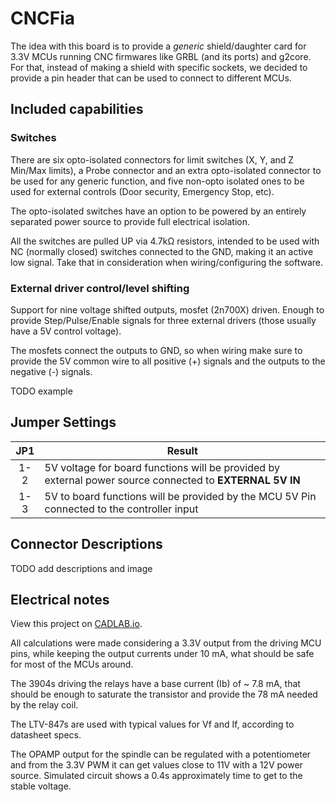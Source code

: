 # CNCFia

The idea with this board is to provide a *generic* shield/daughter card for 3.3V MCUs running CNC firmwares like GRBL (and its ports) and g2core. For that, instead of making a shield with specific sockets, we decided to provide a pin header that can be used to connect to different MCUs.

## Included capabilities

### Switches

There are six opto-isolated connectors for limit switches (X, Y, and Z Min/Max limits), a Probe connector and an extra opto-isolated connector to be used for any generic function, and five non-opto isolated ones to be used for external controls (Door security, Emergency Stop, etc).

The opto-isolated switches have an option to be powered by an entirely separated power source to provide full electrical isolation.

All the switches are pulled UP via 4.7kΩ resistors, intended to be used with NC (normally closed) switches connected to the GND, making it an active low signal. Take that in consideration when wiring/configuring the software.

### External driver control/level shifting

Support for nine voltage shifted outputs, mosfet (2n700X) driven. Enough to provide Step/Pulse/Enable signals for three external drivers (those usually have a 5V control voltage).

The mosfets connect the outputs to GND, so when wiring make sure to provide the 5V common wire to all positive (+) signals and the outputs to the negative (-) signals.

TODO example

## Jumper Settings

|  JP1  | Result                                                                                                   |
| :---: | -------------------------------------------------------------------------------------------------------- |
|  1-2  | 5V voltage for board functions will be provided by external power source connected to **EXTERNAL 5V IN** |
|  1-3  | 5V to board functions will be provided by the MCU 5V Pin connected to the controller input               |

## Connector Descriptions

TODO add descriptions and image

## Electrical notes

View this project on [CADLAB.io](https://cadlab.io/project/2459).

All calculations were made considering a 3.3V output from the driving MCU pins, while keeping the output currents under 10 mA, what should be safe for most of the MCUs around.

The 3904s driving the relays have a base current (Ib) of ~ 7.8 mA, that should be enough to saturate the transistor and provide the 78 mA needed by the relay coil.

The LTV-847s are used with typical values for Vf and If, according to datasheet specs.

The OPAMP output for the spindle can be regulated with a potentiometer and from the 3.3V PWM it can get values close to 11V with a 12V power source. Simulated circuit shows a 0.4s approximately time to get to the stable voltage.
